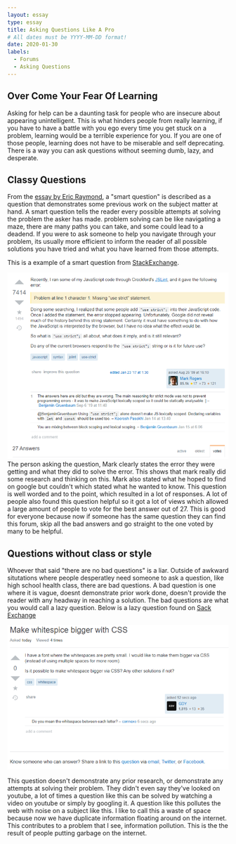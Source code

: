 ```yaml
---
layout: essay
type: essay
title: Asking Questions Like A Pro
# All dates must be YYYY-MM-DD format!
date: 2020-01-30
labels:
  - Forums
  - Asking Questions
---
```

## Over Come Your Fear Of Learning

Asking for help can be a daunting task for people who are insecure about appearing unintelligent. This is what hinders people 
from really learning, if you have to have a battle with you ego every time you get stuck on a problem, learning would be a terrible 
experience for you. If you are one of those people, learning does not have to be miserable and self deprecating. There is a way 
you can ask questions without seeming dumb, lazy, and desperate. 

## Classy Questions
From the [essay by Eric Raymond](http://www.catb.org/esr/faqs/smart-questions.html), a "smart question" is described as a question
that demonstrates some previous work on the subject matter at hand. A smart question tells the reader every possible attempts at
solving the problem the asker has made. problem solving can be like navigating a maze, there are many paths you can take, and some
could lead to a deadend. If you were to ask someone to help you navigate through your problem, its usually more efficient 
to inform the reader of all possible solutions you have tried and what you have learned from those attempts. 

This is a example of a smart question from [StackExchange](https://stackoverflow.com/questions/1335851/what-does-use-strict-do-in-javascript-and-what-is-the-reasoning-behind-it). 

<img class="ui large centered image" src="../images/smartquestion1.png">
The person asking the question, Mark clearly states the error they were getting and what they did to solve the error. This shows that mark 
really did some research and thinking on this. Mark also stated what he hoped to find on google but couldn't which stated 
what he wanted to know. This question is well worded and to the point, which resulted in a lot of responses. 
A lot of people also found this question helpful so it got a lot of views which allowed a large amount of people to vote
for the best answer out of 27. This is good for everyone because now if someone has the same question they can find this forum,
skip all the bad answers and go straight to the one voted by many to be helpful. 

## Questions without class or style
Whoever that said "there are no bad questions" is a liar. Outside of awkward situtations where people desperatley need someone to ask 
a question, like high school health class, there are bad questions. A bad question is one where it is vague, doesnt demonstrate
prior work done, doesn't provide the reader with any headway in reaching a solution. The bad questions are what you would call a
lazy question. Below is a lazy question found on [Sack Exchange](https://stackoverflow.com/questions/60000070/make-whitespace-bigger-with-css)

<img class="ui large centered image" src="../images/badquestion.png">

This question doesn't demonstrate any prior research, or demonstrate any attempts at solving their problem. They didn't even say 
they've looked on youtube, a lot of times a question like this can be solved by watching a video on youtube or simply by googling it. 
A question like this pollutes the web with noise on a subject like this. I like to call this a waste of space because now we have
duplicate information floating around on the internet. This contributes to a problem that I see, information pollution. This is the 
the result of people putting garbage on the internet. 

